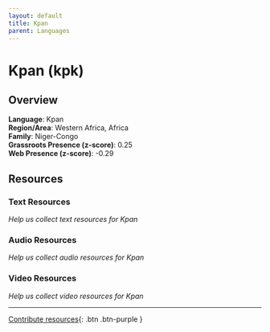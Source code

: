 ```yaml
---
layout: default
title: Kpan
parent: Languages
---
```


# Kpan (kpk)

## Overview

**Language**: Kpan  
**Region/Area**: Western Africa, Africa  
**Family**: Niger-Congo  
**Grassroots Presence (z-score)**: 0.25  
**Web Presence (z-score)**: -0.29  

## Resources

### Text Resources
*Help us collect text resources for Kpan*

### Audio Resources
*Help us collect audio resources for Kpan*

### Video Resources
*Help us collect video resources for Kpan*

---

[Contribute resources](https://forms.office.com/e/1SfLJx3u1r){: .btn .btn-purple }
